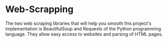 # Web-Scrapping
The two web scraping libraries that will help you smooth this project's implementation is BeautifulSoup and Requests of the Python programming language. They allow easy access to websites and parsing of HTML pages.
